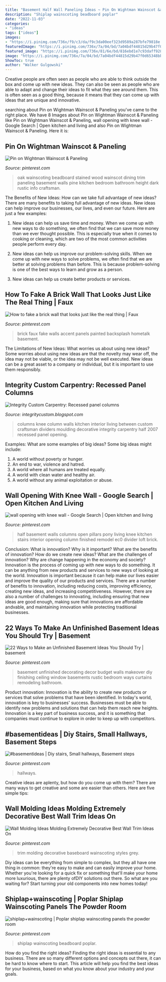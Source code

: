 ```yaml
---
title: "Basement Half Wall Paneling Ideas ~ Pin On Wightman Wainscot &amp; Paneling"
description: "Shiplap wainscoting beadboard poplar"
date: "2022-11-03"
categories:
- "ideas"
tags: ["ideas"]
images:
- "https://i.pinimg.com/736x/f9/c3/da/f9c3da00eef323d9589a287bfe79818e.jpg"
featuredImage: "https://i.pinimg.com/736x/7a/04/bd/7a04bdf44815d29b47f0d65348bb108c.jpg"
featured_image: "https://i.pinimg.com/736x/81/6e/bd/816ebd1e7c93daff9287076a19262bda.jpg"
image: "https://i.pinimg.com/736x/7a/04/bd/7a04bdf44815d29b47f0d65348bb108c.jpg"
ShowToc: true
author: "Walker Gulgowski"
---
```



Creative people are often seen as people who are able to think outside the box and come up with new ideas. They can also be seen as people who are able to adapt and change their ideas to fit what they see around them. This is often seen as a good thing, because it means that they can come up with ideas that are unique and innovative.

	

		
searching about Pin on Wightman Wainscot &amp; Paneling you've came to the right place. We have 8 Images about Pin on Wightman Wainscot &amp; Paneling like Pin on Wightman Wainscot &amp; Paneling, wall opening with knee wall - Google Search | Open kitchen and living and also Pin on Wightman Wainscot &amp; Paneling. Here it is:
		
    
## Pin On Wightman Wainscot &amp; Paneling

<img loading=lazy src="https://i.pinimg.com/736x/f7/8c/5d/f78c5d0140898d418462addbf33e7843--basement-renovations-basement-ideas.jpg" onerror="this.onerror=null;this.src='https://tse1.mm.bing.net/th?id=OIP.tNlMYDnvSI32r4sZt3kofAHaLJ&amp;pid=15.1';" alt="Pin on Wightman Wainscot &amp; Paneling">

_Source: pinterest.com_

>oak wainscoting beadboard stained wood wainscot dining trim paneling basement walls pine kitchen bedroom bathroom height dark rustic info craftsman. 

	

The Benefits of New Ideas: How can we take full advantage of new ideas?
There are many benefits to taking full advantage of new ideas. New ideas can help improve our businesses, our lives, and even our future. Here are just a few examples:
1. New ideas can help us save time and money. When we come up with new ways to do something, we often find that we can save more money than we ever thought possible. This is especially true when it comes to cooking or cleaning, which are two of the most common activities people perform every day.

2. New ideas can help us improve our problem-solving skills. When we come up with new ways to solve problems, we often find that we are better at solving problems than before. This is because problem-solving is one of the best ways to learn and grow as a person.

3. New ideas can help us create better products or services.

    
## How To Fake A Brick Wall That Looks Just Like The Real Thing | Faux

<img loading=lazy src="https://i.pinimg.com/736x/15/75/1b/15751b440e249634a6f80a93ce308719.jpg" onerror="this.onerror=null;this.src='https://tse4.mm.bing.net/th?id=OIP.-fDGGM5U4zhN5SO7LhKXuAHaJ3&amp;pid=15.1';" alt="How to fake a brick wall that looks just like the real thing | Faux">

_Source: pinterest.com_

>brick faux fake walls accent panels painted backsplash hometalk basement. 

	

The Limitations of New Ideas: What worries us about using new ideas?
Some worries about using new ideas are that the novelty may wear off, the idea may not be viable, or the idea may not be well executed. New ideas can be a great asset to a company or individual, but it is important to use them responsibly.

    
## Integrity Custom Carpentry: Recessed Panel Columns

<img loading=lazy src="https://2.bp.blogspot.com/_mi0dZ1zgikU/RhvBukzCcEI/AAAAAAAAACI/X5gwPiVj_l0/s400/arch+column.jpg" onerror="this.onerror=null;this.src='https://tse3.mm.bing.net/th?id=OIP.UGO9LdhKh0gwTQ-BBOoZlQHaJ4&amp;pid=15.1';" alt="Integrity Custom Carpentry: Recessed panel columns">

_Source: integritycustom.blogspot.com_

>columns knee column walls kitchen interior living between custom craftsman dividers moulding decorative integrity carpentry half 2007 recessed panel opening. 

	

Examples: What are some examples of big ideas?
Some big ideas might include: 
1. A world without poverty or hunger.
2. An end to war, violence and hatred.
3. A world where all humans are treated equally.
4. A world with clean water and healthy air.
5. A world without any animal exploitation or abuse.

    
## Wall Opening With Knee Wall - Google Search | Open Kitchen And Living

<img loading=lazy src="https://i.pinimg.com/736x/81/6e/bd/816ebd1e7c93daff9287076a19262bda.jpg" onerror="this.onerror=null;this.src='https://tse3.mm.bing.net/th?id=OIP.ysFqcilGFEnWgpw8aGgBewHaHa&amp;pid=15.1';" alt="wall opening with knee wall - Google Search | Open kitchen and living">

_Source: pinterest.com_

>half basement walls columns open pillars pony living knee kitchen stairs interior opening column finished remodel ec0 divider loft brick. 

	

Conclusion: What is innovation? Why is it important? What are the benefits of innovation? How do we create new ideas? What are the challenges of innovation? Why are change happening in the economy and society?
Innovation is the process of coming up with new ways to do something. It can be anything from new products and services to new ways of looking at the world. Innovation is important because it can help make our lives easier and improve the quality of our products and services. There are a number of benefits to innovation, including reducing costs, improving efficiency, creating new ideas, and increasing competitiveness. However, there are also a number of challenges to innovating, including ensuring that new ideas are good enough, making sure that innovations are affordable andvable, and maintaining innovation while protecting traditional businesses.

    
## 22 Ways To Make An Unfinished Basement Ideas You Should Try | Basement

<img loading=lazy src="https://i.pinimg.com/736x/98/40/33/9840336424d3a6c9eecbaab90e77f8db--unfinished-basement-decorating-basement-decorating-ideas.jpg?b=t" onerror="this.onerror=null;this.src='https://tse2.mm.bing.net/th?id=OIP.3RZla4nr4t3nueqS4tQergHaE6&amp;pid=15.1';" alt="22 Ways to Make an Unfinished Basement Ideas You Should Try | basement">

_Source: pinterest.com_

>basement unfinished decorating decor budget walls makeover diy finishing ceiling window basements rustic bedroom ways curtains remodeling bathroom. 

	

Product innovation:
Innovation is the ability to create new products or services that solve problems that have been identified. In today's world, innovation is key to businesses' success. Businesses must be able to identify new problems and solutions that can help them reach new heights. Innovation is a key part of business success, and it is something that companies must continue to explore in order to keep up with competitors.

    
## #basementideas | Diy Stairs, Small Hallways, Basement Steps

<img loading=lazy src="https://i.pinimg.com/736x/7a/04/bd/7a04bdf44815d29b47f0d65348bb108c.jpg" onerror="this.onerror=null;this.src='https://tse2.mm.bing.net/th?id=OIP.CIjAd4p1KGRCaTivdKhivwHaJ3&amp;pid=15.1';" alt="#basementideas | Diy stairs, Small hallways, Basement steps">

_Source: pinterest.com_

>hallways. 

	

Creative ideas are aplenty, but how do you come up with them? There are many ways to get creative and some are easier than others. Here are five simple tips: 

    
## Wall Molding Ideas Molding Extremely Decorative Best Wall Trim Ideas On

<img loading=lazy src="https://i.pinimg.com/736x/3b/35/77/3b35778203eea329d9209b1e641b57db.jpg" onerror="this.onerror=null;this.src='https://tse1.mm.bing.net/th?id=OIP.EKTm0seL1SDcP8_GWSinrwHaJ5&amp;pid=15.1';" alt="Wall Molding Ideas Molding Extremely Decorative Best Wall Trim Ideas On">

_Source: pinterest.com_

>trim molding decorative baseboard wainscoting styles grey. 

	

Diy ideas can be everything from simple to complex, but they all have one thing in common: they're easy to make and can easily improve your home. Whether you're looking for a quick fix or something that'll make your home more luxurious, there are plenty ofDIY solutions out there. So what are you waiting for? Start turning your old components into new homes today!

    
## Shiplap+wainscoting | Poplar Shiplap Wainscoting Panels The Powder Room

<img loading=lazy src="https://i.pinimg.com/736x/f9/c3/da/f9c3da00eef323d9589a287bfe79818e.jpg" onerror="this.onerror=null;this.src='https://tse2.mm.bing.net/th?id=OIP.cq9T23KxsKP1fba_GYZbPgHaLH&amp;pid=15.1';" alt="shiplap+wainscoting | Poplar shiplap wainscoting panels the powder room">

_Source: pinterest.com_

>shiplap wainscoting beadboard poplar. 

	

How do you find the right ideas?
Finding the right ideas is essential to any business. There are so many different options and concepts out there, it can be hard to know where to start. This article will help you find the best ideas for your business, based on what you know about your industry and your goals.

